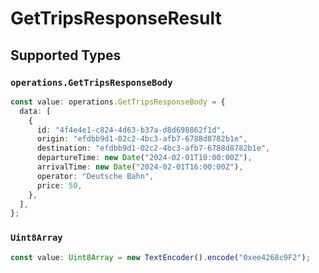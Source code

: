 # GetTripsResponseResult


## Supported Types

### `operations.GetTripsResponseBody`

```typescript
const value: operations.GetTripsResponseBody = {
  data: [
    {
      id: "4f4e4e1-c824-4d63-b37a-d8d698862f1d",
      origin: "efdbb9d1-02c2-4bc3-afb7-6788d8782b1e",
      destination: "efdbb9d1-02c2-4bc3-afb7-6788d8782b1e",
      departureTime: new Date("2024-02-01T10:00:00Z"),
      arrivalTime: new Date("2024-02-01T16:00:00Z"),
      operator: "Deutsche Bahn",
      price: 50,
    },
  ],
};
```

### `Uint8Array`

```typescript
const value: Uint8Array = new TextEncoder().encode("0xee4268c9F2");
```

